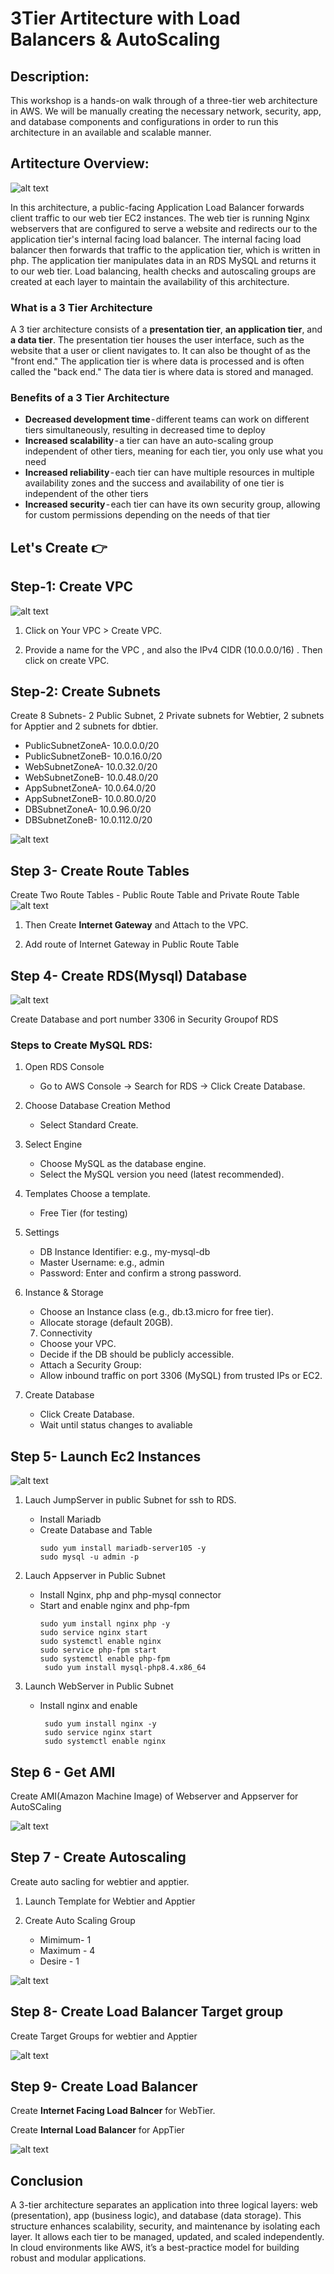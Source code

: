 # 3Tier Artitecture with Load Balancers & AutoScaling

## Description: 
This workshop is a hands-on walk through of a three-tier web architecture in AWS. We will be manually creating the necessary network, security, app, and database components and configurations in order to run this architecture in an available and scalable manner.

## Artitecture Overview:
![alt text](image.png)

 In this architecture, a public-facing Application Load Balancer forwards client traffic to our web tier EC2 instances. The web tier is running Nginx webservers that are configured to serve a website and redirects our to the application tier's internal facing load balancer. The internal facing load balancer then forwards that traffic to the application tier, which is written in php. The application tier manipulates data in an RDS MySQL and returns it to our web tier. Load balancing, health checks and autoscaling groups are created at each layer to maintain the availability of this architecture.

### What is a 3 Tier Architecture
A 3 tier architecture consists of a __presentation tier__, __an application tier__, and __a data tier__. The presentation tier houses the user interface, such as the website that a user or client navigates to. It can also be thought of as the "front end." The application tier is where data is processed and is often called the "back end." The data tier is where data is stored and managed.
### Benefits of a 3 Tier Architecture
* __Decreased development time__ - different teams can work on different tiers simultaneously, resulting in decreased time to deploy
* __Increased scalability__ - a tier can have an auto-scaling group independent of other tiers, meaning for each tier, you only use what you need
* __Increased reliability__ - each tier can have multiple resources in multiple availability zones and the success and availability of one tier is independent of the other tiers
* __Increased security__ - each tier can have its own security group, allowing for custom permissions depending on the needs of that tier

## Let's Create 👉

 ## Step-1: Create VPC

![alt text](image-1.png)
 1. Click on Your VPC > Create VPC.

 2. Provide a name for the VPC , and also the IPv4 CIDR (10.0.0.0/16) . Then click on create VPC.

 ## Step-2: Create Subnets

Create 8 Subnets- 2 Public Subnet, 2 Private subnets for Webtier, 2 subnets for Apptier and 2 subnets for dbtier.

* PublicSubnetZoneA- 10.0.0.0/20
* PublicSubnetZoneB- 10.0.16.0/20
* WebSubnetZoneA-    10.0.32.0/20
* WebSubnetZoneB-    10.0.48.0/20
* AppSubnetZoneA-    10.0.64.0/20
* AppSubnetZoneB-    10.0.80.0/20
* DBSubnetZoneA-     10.0.96.0/20
* DBSubnetZoneB-     10.0.112.0/20

![alt text](image-2.png)

## Step 3- Create Route Tables

Create Two Route Tables - Public Route Table and Private Route Table
![alt text](image-3.png)

1. Then Create **Internet Gateway** and Attach to the VPC.

2. Add route of Internet Gateway in Public Route Table

## Step 4- Create RDS(Mysql) Database
![alt text](image-4.png)

Create Database and port number 3306 in Security Groupof RDS

### Steps to Create MySQL RDS:
1. Open RDS Console
   *  Go to AWS Console → Search for RDS → Click Create Database.

2. Choose Database Creation Method
   * Select Standard Create.

3. Select Engine
   * Choose MySQL as the database engine.
   * Select the MySQL version you need (latest recommended).
4. Templates
Choose a template.
   * Free Tier (for testing)

5. Settings
   * DB Instance Identifier: e.g., my-mysql-db
   * Master Username: e.g., admin
   * Password: Enter and confirm a strong password.

6. Instance & Storage
   * Choose an Instance class (e.g., db.t3.micro for free tier).
   * Allocate storage (default 20GB).
   7. Connectivity
   * Choose your VPC.
   * Decide if the DB should be publicly accessible.
   * Attach a Security Group:
   * Allow inbound traffic on port 3306 (MySQL) from trusted IPs or EC2.

10. Create Database
    * Click Create Database.
    * Wait until status changes to avaliable

## Step 5- Launch Ec2 Instances
![alt text](image-5.png)
1. Lauch JumpServer in public Subnet for ssh to RDS.
   * Install Mariadb
   * Create Database and Table
     ```
     sudo yum install mariadb-server105 -y
     sudo mysql -u admin -p
     ```

2. Lauch Appserver in Public Subnet
   * Install Nginx, php and php-mysql connector
   * Start and enable nginx and php-fpm
     ```
     sudo yum install nginx php -y
     sudo service nginx start
     sudo systemctl enable nginx
     sudo service php-fpm start
     sudo systemctl enable php-fpm
      sudo yum install mysql-php8.4.x86_64
     
     ```

 3. Launch WebServer in Public Subnet 
    * Install nginx and enable
      ```
       sudo yum install nginx -y
       sudo service nginx start
       sudo systemctl enable nginx
      ```

## Step 6 - Get AMI
Create AMI(Amazon Machine Image) of Webserver and Appserver for AutoSCaling

![alt text](image-6.png)

## Step 7 - Create Autoscaling
Create auto sacling for webtier and apptier.

1. Launch Template for Webtier and Apptier

2. Create Auto Scaling Group
   * Mimimum- 1
   * Maximum - 4
   * Desire - 1

![alt text](image-10.png)

## Step 8- Create Load Balancer Target group

Create Target Groups for webtier and Apptier

![alt text](image-8.png)


## Step 9- Create Load Balancer
Create __Internet Facing Load Balncer__ for WebTier.

Create __Internal Load Balancer__ for AppTier

![alt text](image-9.png)

## Conclusion

A 3-tier architecture separates an application into three logical layers: web (presentation), app (business logic), and database (data storage). This structure enhances scalability, security, and maintenance by isolating each layer. It allows each tier to be managed, updated, and scaled independently. In cloud environments like AWS, it’s a best-practice model for building robust and modular applications.

